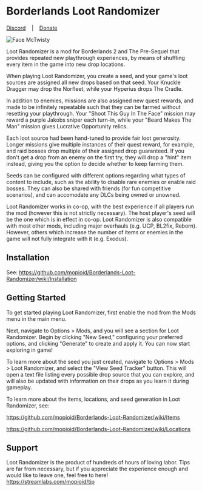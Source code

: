 # Borderlands Loot Randomizer

[Discord](https://discord.gg/C37HvmvBbS)&nbsp;&nbsp;&nbsp;&nbsp;|&nbsp;&nbsp;&nbsp;&nbsp;[Donate](https://streamlabs.com/mopioid/tip)

![Face McTwisty](https://i.imgur.com/OIZ9Ab4.jpeg)

Loot Randomizer is a mod for Borderlands 2 and The Pre-Sequel that provides repeated new playthrough experiences, by means of shuffling every item in the game into new drop locations.

When playing Loot Randomizer, you create a seed, and your game's loot sources are assigned all new drops based on that seed. Your Knuckle Dragger may drop the Norfleet, while your Hyperius drops The Cradle.

In addition to enemies, missions are also assigned new quest rewards, and made to be infinitely repeatable such that they can be farmed without resetting your playthrough. Your "Shoot This Guy In The Face" mission may reward a purple Jakobs sniper each turn-in, while your "Beard Makes The Man" mission gives Lucrative Opportunity relics.

Each loot source had been hand-tuned to provide fair loot generosity. Longer missions give multiple instances of their quest reward, for example, and raid bosses drop multiple of their assigned drop guaranteed. If you don't get a drop from an enemy on the first try, they will drop a "hint" item instead, giving you the option to decide whether to keep farming them.

Seeds can be configured with different options regarding what types of content to include, such as the ability to disable rare enemies or enable raid bosses. They can also be shared with friends (for fun competitive scenarios), and can accomodate any DLCs being owned or unowned.

Loot Randomizer works in co-op, with the best experience if all players run the mod (however this is not strictly necessary). The host player's seed will be the one which is in effect in co-op. Loot Randomizer is also compatible with most other mods, including major overhauls (e.g. UCP, BL2fix, Reborn). However, others which increase the number of items or enemies in the game will not fully integrate with it (e.g. Exodus). 

## Installation

See: https://github.com/mopioid/Borderlands-Loot-Randomizer/wiki/Installation

## Getting Started

To get started playing Loot Randomizer, first enable the mod from the Mods menu in the main menu. 

Next, navigate to Options > Mods, and you will see a section for Loot Randomizer. Begin by clicking "New Seed," configuring your preferred options, and clicking "Generate" to create and apply it. You can now start exploring in game!

To learn more about the seed you just created, navigate to Options > Mods > Loot Randomizer, and select the "View Seed Tracker" button. This will open a text file listing every possible drop source that you can explore, and will also be updated with information on their drops as you learn it during gameplay.

To learn more about the items, locations, and seed generation in Loot Randomizer, see:

https://github.com/mopioid/Borderlands-Loot-Randomizer/wiki/Items

https://github.com/mopioid/Borderlands-Loot-Randomizer/wiki/Locations

## Support

Loot Randomizer is the product of hundreds of hours of loving labor. Tips are far from necessary, but if you appreciate the experience enough and would like to leave one, feel free to here! https://streamlabs.com/mopioid/tip

